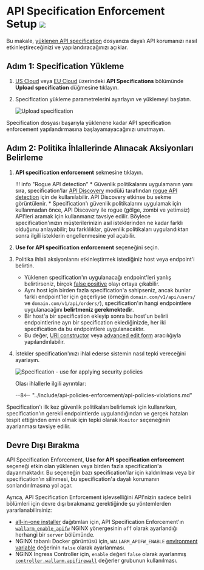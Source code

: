 [waf-mode-instr]:   ../admin-en/configure-wallarm-mode.md

# API Specification Enforcement Setup <a href="../../about-wallarm/subscription-plans/#waap-and-advanced-api-security"><img src="../../images/api-security-tag.svg" style="border: none;"></a>

Bu makale, [yüklenen API specification](overview.md) dosyanıza dayalı API korumanızı nasıl etkinleştireceğinizi ve yapılandıracağınızı açıklar.

## Adım 1: Specification Yükleme

1. [US Cloud](https://us1.my.wallarm.com/api-specifications/) veya [EU Cloud](https://my.wallarm.com/api-specifications/) üzerindeki **API Specifications** bölümünde **Upload specification** düğmesine tıklayın.
1. Specification yükleme parametrelerini ayarlayın ve yüklemeyi başlatın.

    ![Upload specification](../images/api-specification-enforcement/specificaton-upload.png)

Specification dosyası başarıyla yüklenene kadar API specification enforcement yapılandırmasına başlayamayacağınızı unutmayın.

## Adım 2: Politika İhlallerinde Alınacak Aksiyonları Belirleme

1. **API specification enforcement** sekmesine tıklayın.

    !!! info "Rogue API detection"
        * Güvenlik politikalarını uygulamanın yanı sıra, specification'lar [API Discovery](../api-discovery/overview.md) modülü tarafından [rogue API detection](../api-discovery/rogue-api.md) için de kullanılabilir. API Discovery etkinse bu sekme görüntülenir.
        * Specification'ı güvenlik politikalarını uygulamak için kullanmadan önce, API Discovery ile rogue (gölge, zombi ve yetimsiz) API'leri aramak için kullanmanız tavsiye edilir. Böylece specification'ınızın müşterilerinizin asıl isteklerinden ne kadar farklı olduğunu anlayabilir; bu farklılıklar, güvenlik politikaları uygulandıktan sonra ilgili isteklerin engellenmesine yol açabilir.

1. **Use for API specification enforcement** seçeneğini seçin.
1. Politika ihlali aksiyonlarını etkinleştirmek istediğiniz host veya endpoint'i belirtin.

    * Yüklenen specification'ın uygulanacağı endpoint'leri yanlış belirtirseniz, birçok [false positive](../about-wallarm/protecting-against-attacks.md#false-positives) olayı ortaya çıkabilir.
    * Aynı host için birden fazla specification'a sahipseniz, ancak bunlar farklı endpoint'ler için geçerliyse (örneğin `domain.com/v1/api/users/` ve `domain.com/v1/api/orders/`), specification'ın hangi endpointlere uygulanacağını **belirtmeniz gerekmektedir**.
    * Bir host'a bir specification ekleyip sonra bu host'un belirli endpointlerine ayrı bir specification eklediğinizde, her iki specification da bu endpointlere uygulanacaktır.
    * Bu değer, [URI constructor](../user-guides/rules/rules.md#uri-constructor) veya [advanced edit form](../user-guides/rules/rules.md#advanced-edit-form) aracılığıyla yapılandırılabilir.

1. İstekler specification'ınızı ihlal ederse sistemin nasıl tepki vereceğini ayarlayın.

    ![Specification - use for applying security policies](../images/api-specification-enforcement/specification-use-for-api-policies-enforcement.png)

    Olası ihlallerle ilgili ayrıntılar:

    --8<-- "../include/api-policies-enforcement/api-policies-violations.md"

Specification'ı ilk kez güvenlik politikaları belirlemek için kullanırken, specification'ın gerekli endpointlerde uygulandığından ve gerçek hataları tespit ettiğinden emin olmak için tepki olarak `Monitor` seçeneğinin ayarlanması tavsiye edilir.

## Devre Dışı Bırakma

API Specification Enforcement, **Use for API specification enforcement** seçeneği etkin olan yüklenen veya birden fazla specification'a dayanmaktadır. Bu seçeneğin bazı specification'lar için kaldırılması veya bir specification'ın silinmesi, bu specification'a dayalı korumanın sonlandırılmasına yol açar.

Ayrıca, API Specification Enforcement işlevselliğini API'nizin sadece belirli bölümleri için devre dışı bırakmanız gerektiğinde şu yöntemlerden yararlanabilirsiniz:

* [all-in-one installer](../installation/nginx/all-in-one.md) dağıtımları için, API Specification Enforcement'ın [`wallarm_enable_apifw`](../admin-en/configure-parameters-en.md#wallarm_enable_apifw) NGINX yönergesinin `off` olarak ayarlandığı herhangi bir `server` bölümünde.
* NGINX tabanlı Docker görüntüsü için, `WALLARM_APIFW_ENABLE` [environment variable](../admin-en/installation-docker-en.md#run-the-container-passing-the-environment-variables) değerinin `false` olarak ayarlanması.
* NGINX Ingress Controller için, `enable` değeri `false` olarak ayarlanmış [`controller.wallarm.apifirewall`](../admin-en/configure-kubernetes-en.md#controllerwallarmapifirewall) değerler grubunun kullanılması.